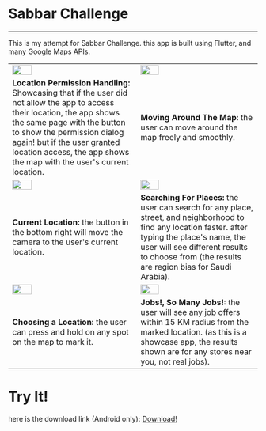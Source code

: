 
# Sabbar Challenge
___

This is my attempt for Sabbar Challenge. this app is built using Flutter, and many Google Maps APIs.




|  |  |
|--|--|
|<img src="https://github.com/waleedf112/Sabbar-Challenge/raw/master/Showcase/1.gif" height="40%" />|<img src="https://github.com/waleedf112/Sabbar-Challenge/raw/master/Showcase/2.gif"  height="40%" />
|**Location Permission Handling:** Showcasing that if the user did not allow the app to access their location, the app shows the same page with the button to show the permission dialog again! but if the user granted location access, the app shows the map with the user's current location.|**Moving Around The Map:** the user can move around the map freely and smoothly.
|<img src="https://github.com/waleedf112/Sabbar-Challenge/raw/master/Showcase/3.gif"  height="40%" />|<img src="https://github.com/waleedf112/Sabbar-Challenge/raw/master/Showcase/4.gif"  height="40%" />
|**Current Location:** the button in the bottom right will move the camera to the user's current location.|**Searching For Places:** the user can search for any place, street, and neighborhood to find any location faster. after typing the place's name, the user will see different results to choose from (the results are region bias for Saudi Arabia).
|<img src="https://github.com/waleedf112/Sabbar-Challenge/raw/master/Showcase/5.gif"  height="40%" />|<img src="https://github.com/waleedf112/Sabbar-Challenge/raw/master/Showcase/6.gif"  height="40%" />
|**Choosing a Location:** the user can press and hold on any spot on the map to mark it.|**Jobs!, So Many Jobs!:** the user will see any job offers within 15 KM radius from the marked location. (as this is a showcase app, the results shown are for any stores near you, not real jobs).

# Try It!
here is the download link (Android only): [Download!](https://github.com/waleedf112/Sabbar-Challenge/releases/tag/0.0.1)